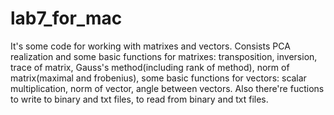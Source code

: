 # lab7_for_mac

It's some code for working with matrixes and vectors. Consists PCA realization and 
some basic functions for matrixes:
  transposition, 
  inversion, 
  trace of matrix,
  Gauss's method(including rank of method),
  norm of matrix(maximal and frobenius),
some basic functions for vectors:
  scalar multiplication,
  norm of vector,
  angle between vectors.
 Also there're fuctions to write to binary and txt files, to read from binary and txt files.
  
